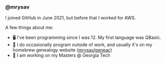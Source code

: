 ### @mrysav

I joined GitHub in June 2021, but before that I worked for AWS.

A few things about me:

- 🖥️ I've been programming since I was 12. My first language was QBasic.
- 📖 I do occasionally program outside of work, and usually it's on my homebrew genealogy website ([mrysav/geneac](https://github.com/mrysav/geneac))
-  🏫 I am working on my Masters @ Georgia Tech
